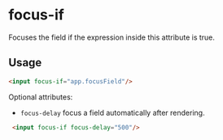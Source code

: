 # focus-if

Focuses the field if the expression inside this attribute is true.

## Usage

```html
<input focus-if="app.focusField"/>
```

Optional attributes:
* `focus-delay` focus a field automatically after rendering.
```html
 <input focus-if focus-delay="500"/>
````